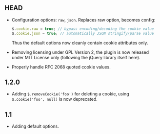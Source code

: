 HEAD
----
- Configuration options: `raw`, `json`. Replaces raw option, becomes config:

  ```javascript
  $.cookie.raw = true; // bypass encoding/decoding the cookie value
  $.cookie.json = true; // automatically JSON stringify/parse value
  ```
  
  Thus the default options now cleanly contain cookie attributes only.

- Removing licensing under GPL Version 2, the plugin is now released under MIT License only
(following the jQuery library itself here).

- Properly handle RFC 2068 quoted cookie values.

1.2.0
-----
- Adding `$.removeCookie('foo')` for deleting a cookie, using `$.cookie('foo', null)` is now deprecated.

1.1
---
- Adding default options.
